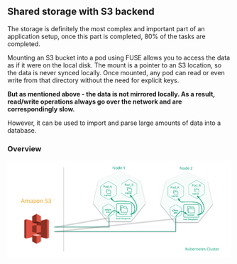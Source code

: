 ## Shared storage with S3 backend
The storage is definitely the most complex and important part of an application setup, once this part is 
completed, 80% of the tasks are completed.

Mounting an S3 bucket into a pod using FUSE allows you to access the data as if it were on the local disk. The 
mount is a pointer to an S3 location, so the data is never synced locally. Once mounted, any pod can read or even write
from that directory without the need for explicit keys.

**But as mentioned above - the data is not mirrored locally. As a result, read/write operations always go over the 
network and are correspondingly slow.**

However, it can be used to import and parse large amounts of data into a database.

### Overview

![s3-mount](./images/s3-mount.svg?raw=true)